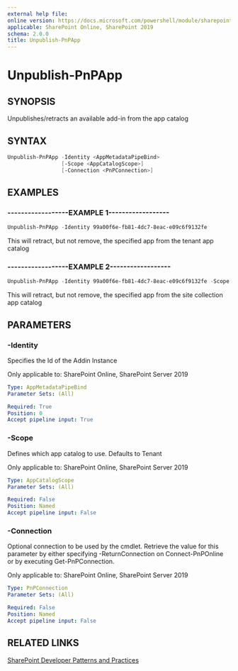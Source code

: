 ```yaml
---
external help file:
online version: https://docs.microsoft.com/powershell/module/sharepoint-pnp/unpublish-pnpapp
applicable: SharePoint Online, SharePoint 2019
schema: 2.0.0
title: Unpublish-PnPApp
---
```


# Unpublish-PnPApp

## SYNOPSIS
Unpublishes/retracts an available add-in from the app catalog

## SYNTAX 

```powershell
Unpublish-PnPApp -Identity <AppMetadataPipeBind>
                 [-Scope <AppCatalogScope>]
                 [-Connection <PnPConnection>]
```

## EXAMPLES

### ------------------EXAMPLE 1------------------
```powershell
Unpublish-PnPApp -Identity 99a00f6e-fb81-4dc7-8eac-e09c6f9132fe
```

This will retract, but not remove, the specified app from the tenant app catalog

### ------------------EXAMPLE 2------------------
```powershell
Unpublish-PnPApp -Identity 99a00f6e-fb81-4dc7-8eac-e09c6f9132fe -Scope Site
```

This will retract, but not remove, the specified app from the site collection app catalog

## PARAMETERS

### -Identity
Specifies the Id of the Addin Instance

Only applicable to: SharePoint Online, SharePoint Server 2019

```yaml
Type: AppMetadataPipeBind
Parameter Sets: (All)

Required: True
Position: 0
Accept pipeline input: True
```

### -Scope
Defines which app catalog to use. Defaults to Tenant

Only applicable to: SharePoint Online, SharePoint Server 2019

```yaml
Type: AppCatalogScope
Parameter Sets: (All)

Required: False
Position: Named
Accept pipeline input: False
```

### -Connection
Optional connection to be used by the cmdlet. Retrieve the value for this parameter by either specifying -ReturnConnection on Connect-PnPOnline or by executing Get-PnPConnection.

Only applicable to: SharePoint Online, SharePoint Server 2019

```yaml
Type: PnPConnection
Parameter Sets: (All)

Required: False
Position: Named
Accept pipeline input: False
```

## RELATED LINKS

[SharePoint Developer Patterns and Practices](https://aka.ms/sppnp)